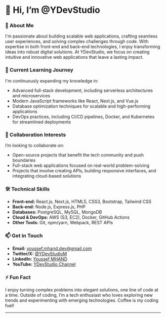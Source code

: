# 👋 Hi, I’m @YDevStudio

### 👀 About Me
I'm passionate about building scalable web applications, crafting seamless user experiences, and solving complex challenges through code. With expertise in both front-end and back-end technologies, I enjoy transforming ideas into robust digital solutions. At YDevStudio, we focus on creating intuitive and innovative web applications that leave a lasting impact.

### 🌱 Current Learning Journey
I'm continuously expanding my knowledge in:
- Advanced full-stack development, including serverless architectures and microservices
- Modern JavaScript frameworks like React, Next.js, and Vue.js
- Database optimization techniques for scalable and high-performing applications
- DevOps practices, including CI/CD pipelines, Docker, and Kubernetes for streamlined deployments

### 💞️ Collaboration Interests
I’m looking to collaborate on:
- Open-source projects that benefit the tech community and push boundaries
- Full-stack web applications focused on real-world problem-solving
- Projects that involve creating APIs, building responsive interfaces, and integrating cloud-based solutions

### 🛠️ Technical Skills
- **Front-end:** React.js, Next.js, HTML5, CSS3, Bootstrap, Tailwind CSS
- **Back-end:** Node.js, Express.js, PHP
- **Databases:** PostgreSQL, MySQL, MongoDB
- **Cloud & DevOps:** AWS (S3, EC2), Docker, GitHub Actions
- **Other Tools:** Git, npm/yarn, Webpack, REST APIs

### 📫 Get in Touch
- **Email:** [youssef.mhand.dev@gmail.com](mailto:youssef.mhand.dev@gmail.com)
- **Twitter/X:** [@YDevStudioM](https://x.com/YDevStudioM)
- **LinkedIn:** [Youssef MHAND](https://www.linkedin.com/in/youssef-mhand/)
- **YouTube:** [YDevStudio Channel](https://www.youtube.com/@YDevStudio-m20)


### ⚡ Fun Fact
I enjoy turning complex problems into elegant solutions, one line of code at a time. Outside of coding, I’m a tech enthusiast who loves exploring new trends and experimenting with emerging technologies. Coffee is my coding fuel!

---

<!---
YDevStudio/YDevStudio is a ✨ special ✨ repository because its `README.md` (this file) appears on your GitHub profile.
You can click the Preview link to take a look at your changes.
--->
